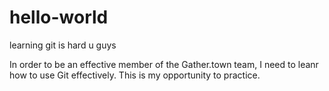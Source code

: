 # hello-world
learning git is hard u guys

In order to be an effective member of the Gather.town team, I need to leanr how to use Git effectively. This is my 
opportunity to practice.
